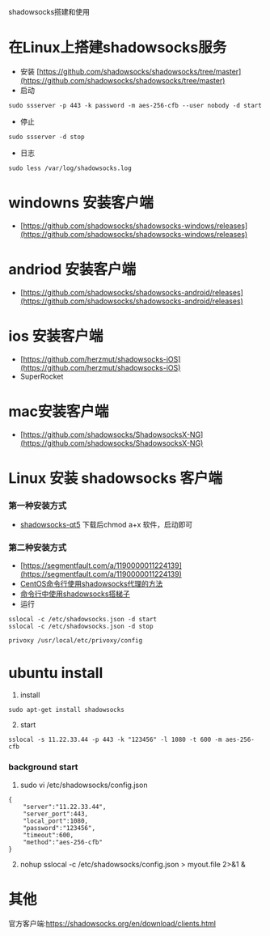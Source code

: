 shadowsocks搭建和使用

# 在Linux上搭建shadowsocks服务
* 安装 [https://github.com/shadowsocks/shadowsocks/tree/master](https://github.com/shadowsocks/shadowsocks/tree/master)
* 启动
````aidl
sudo ssserver -p 443 -k password -m aes-256-cfb --user nobody -d start
````
* 停止
````aidl
sudo ssserver -d stop
````
* 日志
````aidl
sudo less /var/log/shadowsocks.log
````


# windowns 安装客户端
* [https://github.com/shadowsocks/shadowsocks-windows/releases](https://github.com/shadowsocks/shadowsocks-windows/releases)

# andriod 安装客户端
* [https://github.com/shadowsocks/shadowsocks-android/releases](https://github.com/shadowsocks/shadowsocks-android/releases)

# ios 安装客户端
* [https://github.com/herzmut/shadowsocks-iOS](https://github.com/herzmut/shadowsocks-iOS)
* SuperRocket

# mac安装客户端
* [https://github.com/shadowsocks/ShadowsocksX-NG](https://github.com/shadowsocks/ShadowsocksX-NG)

# Linux 安装 shadowsocks 客户端
### 第一种安装方式
* [shadowsocks-qt5](https://github.com/shadowsocks/shadowsocks-qt5/wiki/%E5%AE%89%E8%A3%85%E6%8C%87%E5%8D%97)
下载后chmod a+x 软件，启动即可

### 第二种安装方式
* [https://segmentfault.com/a/1190000011224139](https://segmentfault.com/a/1190000011224139)
* [CentOS命令行使用shadowsocks代理的方法](https://blog.csdn.net/yanzi1225627/article/details/51121507)
* [命令行中使用shadowsocks搭梯子](https://daryl.moe/2016/03/26/%E5%91%BD%E4%BB%A4%E8%A1%8C%E4%B8%AD%E4%BD%BF%E7%94%A8shadowsocks%E6%90%AD%E6%A2%AF%E5%AD%90/)
* 运行
````aidl
sslocal -c /etc/shadowsocks.json -d start 
sslocal -c /etc/shadowsocks.json -d stop 

privoxy /usr/local/etc/privoxy/config
````
# ubuntu install
1. install
```
sudo apt-get install shadowsocks
```

2. start 
```
sslocal -s 11.22.33.44 -p 443 -k "123456" -l 1080 -t 600 -m aes-256-cfb
```

### background start
1. sudo vi /etc/shadowsocks/config.json
```
{
    "server":"11.22.33.44",
    "server_port":443,
    "local_port":1080,
    "password":"123456",
    "timeout":600,
    "method":"aes-256-cfb"
}
```
2. nohup sslocal -c /etc/shadowsocks/config.json > myout.file 2>&1 &

# 其他
官方客户端:https://shadowsocks.org/en/download/clients.html

